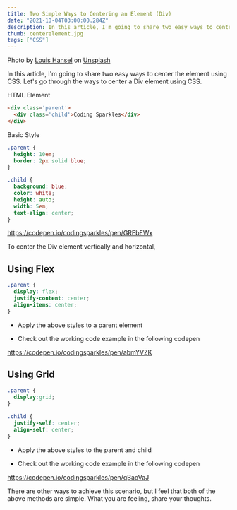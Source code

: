 ```yaml
---
title: Two Simple Ways to Centering an Element (Div)
date: "2021-10-04T03:00:00.284Z"
description: In this article, I'm going to share two easy ways to center the element using CSS. Let's go through the "Easiest ways to center a Div element using CSS"...
thumb: centerelement.jpg
tags: ["CSS"]
---
```

<div class="photo-details">Photo by <a href="https://unsplash.com/@louishansel?utm_source=unsplash&utm_medium=referral&utm_content=creditCopyText">Louis Hansel</a> on <a href="https://unsplash.com/s/photos/center?utm_source=unsplash&utm_medium=referral&utm_content=creditCopyText">Unsplash</a></div>
  
In this article, I'm going to share two easy ways to center the element using CSS. Let's go through the ways to center a Div element using CSS.

HTML Element

```html
<div class='parent'>
  <div class='child'>Coding Sparkles</div>
</div>
```

Basic Style

```css
.parent {
  height: 10em;
  border: 2px solid blue;
}

.child {
  background: blue;
  color: white;
  height: auto;
  width: 5em;
  text-align: center;
}
```
https://codepen.io/codingsparkles/pen/GREbEWx

To center the Div element vertically and horizontal,

## Using Flex

```css
.parent {
  display: flex;
  justify-content: center;
  align-items: center;
}
```
  * Apply the above styles to a parent element

  * Check out the working code example in the following codepen
    
https://codepen.io/codingsparkles/pen/abmYVZK


## Using Grid

```css
.parent {
  display:grid;
}

.child {
  justify-self: center;
  align-self: center;
}
```

* Apply the above styles to the parent and child

* Check out the working code example in the following codepen

https://codepen.io/codingsparkles/pen/qBaoVaJ

There are other ways to achieve this scenario, but I feel that both of the above methods are simple. What you are feeling, share your thoughts.
